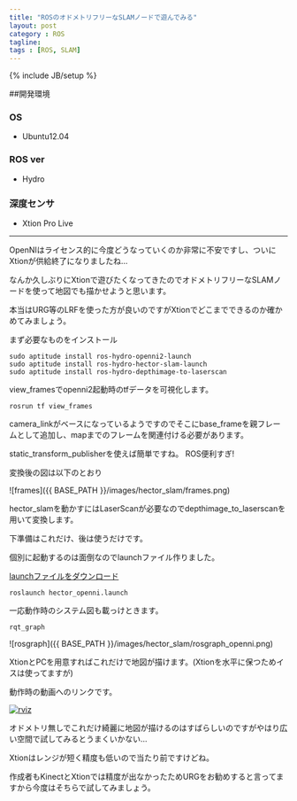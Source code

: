 ```yaml
---
title: "ROSのオドメトリフリーなSLAMノードで遊んでみる"
layout: post
category : ROS
tagline: 
tags : [ROS, SLAM]
---
```


{% include JB/setup %} 

##開発環境

### OS

 * Ubuntu12.04

### ROS ver

 * Hydro

### 深度センサ

 * Xtion Pro Live

********** 

OpenNIはライセンス的に今度どうなっていくのか非常に不安ですし、ついにXtionが供給終了になりましたね…

なんか久しぶりにXtionで遊びたくなってきたのでオドメトリフリーなSLAMノードを使って地図でも描かせようと思います。

本当はURG等のLRFを使った方が良いのですがXtionでどこまでできるのか確かめてみましょう。

まず必要なものをインストール

    sudo aptitude install ros-hydro-openni2-launch
    sudo aptitude install ros-hydro-hector-slam-launch
    sudo aptitude install ros-hydro-depthimage-to-laserscan

view_framesでopenni2起動時のtfデータを可視化します。

    rosrun tf view_frames

camera_linkがベースになっているようですのでそこにbase_frameを親フレームとして追加し、mapまでのフレームを関連付ける必要があります。

static_transform_publisherを使えば簡単ですね。 ROS便利すぎ!

変換後の図は以下のとおり

![frames]({{ BASE_PATH }}/images/hector_slam/frames.png)

hector_slamを動かすにはLaserScanが必要なのでdepthimage_to_laserscanを用いて変換します。

下準備はこれだけ、後は使うだけです。

個別に起動するのは面倒なのでlaunchファイル作りました。

[launchファイルをダウンロード](https://github.com/DaikiMaekawa/hector-slam-example)

    roslaunch hector_openni.launch

一応動作時のシステム図も載っけときます。

    rqt_graph

![rosgraph]({{ BASE_PATH }}/images/hector_slam/rosgraph_openni.png)

XtionとPCを用意すればこれだけで地図が描けます。(Xtionを水平に保つためイスは使ってますが)

動作時の動画へのリンクです。

[![rviz](http://img.youtube.com/vi/tGUzG2srefI/0.jpg)](http://www.youtube.com/watch?v=tGUzG2srefI)

オドメトリ無しでこれだけ綺麗に地図が描けるのはすばらしいのですがやはり広い空間で試してみるとうまくいかない…

Xtionはレンジが短く精度も低いので当たり前ですけどね。

作成者もKinectとXtionでは精度が出なかったためURGをお勧めすると言ってますから今度はそちらで試してみましょう。

